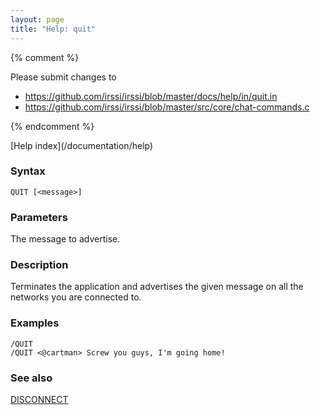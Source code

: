 ```yaml
---
layout: page
title: "Help: quit"
---
```


{% comment %}

Please submit changes to
- https://github.com/irssi/irssi/blob/master/docs/help/in/quit.in
- https://github.com/irssi/irssi/blob/master/src/core/chat-commands.c


{% endcomment %}
<nav markdown="1">
[Help index](/documentation/help)
</nav>

### Syntax ###

<div class="highlight irssisyntax"><pre style="\-\-cmdlen:4ch"><code><span class="synB">QUIT</span> <span class="syn10">[<span class="syn09">&lt;message></span>]</span></code></pre></div>



### Parameters ###

The message to advertise.

### Description ###

Terminates the application and advertises the given message on all the
networks you are connected to.

### Examples ###

    /QUIT
    /QUIT <@cartman> Screw you guys, I'm going home!

### See also ###
[DISCONNECT](/documentation/help/disconnect)

